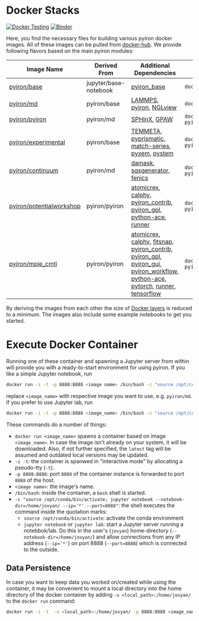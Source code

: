# Docker Stacks
[![Docker Testing](https://github.com/pyiron/docker-stacks/workflows/Docker%20Push/badge.svg)](https://github.com/pyiron/docker-stacks/actions)
[![Binder](https://mybinder.org/badge_logo.svg)](https://mybinder.org/v2/gh/pyiron/docker-stacks/master) 

Here, you find the necessary files for building various pyiron docker images. All of these images can be pulled from [docker-hub](https://hub.docker.com/u/pyiron). We provide following flavors based on the main pyiron modules:

| Image Name                                                                    | Derived From          | Additional Dependencies | Pull Command |
|-------------------------------------------------------------------------------|-----------------------|-------------------------|--------------|
| [pyiron/base](https://hub.docker.com/r/pyiron/base)                           | jupyter/base-notebook | [pyiron_base](https://anaconda.org/conda-forge/pyiron_base) | `docker pull pyiron/base` |
| [pyiron/md](https://hub.docker.com/r/pyiron/md)                               | pyiron/base           | [LAMMPS](https://anaconda.org/conda-forge/lammps), [pyiron](https://anaconda.org/conda-forge/pyiron), [NGLview](https://anaconda.org/conda-forge/nglview) | `docker pull pyiron/md` |
| [pyiron/pyiron](https://hub.docker.com/r/pyiron/pyiron)                       | pyiron/md             | [SPHInX](https://anaconda.org/conda-forge/sphinxdft), [GPAW](https://anaconda.org/conda-forge/gpaw) |  `docker pull pyiron/pyiron` |
| [pyiron/experimental](https://hub.docker.com/r/pyiron/experimental)           | pyiron/base           | [TEMMETA](https://anaconda.org/conda-forge/temmeta), [pyprismatic](https://anaconda.org/conda-forge/pyprismatic), [match-series](https://anaconda.org/conda-forge/match-series), [pyxem](https://anaconda.org/conda-forge/pyxem), [pystem](https://anaconda.org/conda-forge/pystem)  |  `docker pull pyiron/experimental` |
| [pyiron/continuum](https://hub.docker.com/r/pyiron/continuum)                 | pyiron/md             | [damask](https://anaconda.org/conda-forge/damask), [sqsgenerator](https://anaconda.org/conda-forge/sqsgenerator), [fenics](https://anaconda.org/conda-forge/fenics) |  `docker pull pyiron/continuum` |
| [pyiron/potentialworkshop](https://hub.docker.com/r/pyiron/potentialworkshop) | pyiron/pyiron         | [atomicrex](https://anaconda.org/conda-forge/atomicrex), [calphy](https://anaconda.org/conda-forge/calphy), [pyiron_contrib](https://anaconda.org/conda-forge/pyiron_contrib), [pyiron_gpl](https://anaconda.org/conda-forge/pyiron_gpl), [python-ace](https://anaconda.org/conda-forge/python-ace), [runner](https://anaconda.org/conda-forge/runner) | `docker pull pyiron/potentialworkshop` |
| [pyiron/mpie_cmti](https://hub.docker.com/r/pyiron/mpie_cmti)                 | pyiron/pyiron         | [atomicrex](https://anaconda.org/conda-forge/atomicrex), [calphy](https://anaconda.org/conda-forge/calphy), [fitsnap](https://anaconda.org/conda-forge/fitsnap3), [pyiron_contrib](https://anaconda.org/conda-forge/pyiron_contrib), [pyiron_gpl](https://anaconda.org/conda-forge/pyiron_gpl), [pyiron_gui](https://anaconda.org/conda-forge/pyiron_gui), [pyiron_workflow](https://anaconda.org/conda-forge/pyiron_workflow), [python-ace](https://anaconda.org/conda-forge/python-ace), [pytorch](https://anaconda.org/conda-forge/pytorch), [runner](https://anaconda.org/conda-forge/runner), [tensorflow](https://anaconda.org/conda-forge/tensorflow) | `docker pull pyiron/mpie_cmti` |

By deriving the images from each other the size of [Docker layers](https://docs.docker.com/build/guide/layers/) is reduced to a minimum. The images also include some example notebooks to get you started. 

# Execute Docker Container 

Running one of these container and spawning a Jupyter server from within will provide you with a ready-to-start environment for using pyiron.
If you like a simple Jupyter notebook, run
```bash
docker run -i -t -p 8888:8888 <image name> /bin/bash -c "source /opt/conda/bin/activate; jupyter notebook --notebook-dir=/home/jovyan/ --ip='*' --port=8888"
```
replace `<image_name>` with respective image you want to use, e.g. `pyiron/md`.
If you prefer to use Jupyter lab, run
```bash
docker run -i -t -p 8888:8888 <image_name> /bin/bash -c "source /opt/conda/bin/activate; jupyter lab --notebook-dir=/home/jovyan/ --ip='*' --port=8888"
```
These commands do a number of things:
- `docker run <image_name>` spawns a container based on image `<image_name>`.
In case the image isn't already on your system, it will be downloaded. Also, if not further specified, the `latest` tag will be assumed and outdated local versions may be updated.
- `-i -t`: the container is spanwed in "interactive mode" by allocating a pseudo-tty (`-t`).
- `-p 8888:8888`: port `8888` of the container instance is forwarded to port `8888` of the host.
- `<image name>`: the image's name.
- `/bin/bash`: inside the container, a `bash` shell is started.
- `-c "source /opt/conda/bin/activate; jupyter notebook --notebook-dir=/home/jovyan/ --ip='*' --port=8888"`: 
 the shell executes the command inside the quotation marks:
  - `source /opt/conda/bin/activate`: activate the conda environment
  - `jupyter notebook` or `jupyter lab`: start a Jupyter server running a notebbok/lab. Do this in the user's (`jovyan`) home-directory (`--notebook-dir=/home/jovyan/`) and allow connections from any IP address (`--ip='*'`) on port 8888 (`--port=8888`) which is connected to the outside.   

## Data Persistence

In case you want to keep data you worked on/created while using the container, it may be convenient to mount a local directory into the home directory of the docker container by adding `-v <local_path>:/home/jovyan/` to the `docker run` command:
```bash
docker run -i -t  -v <local_path>:/home/jovyan/ -p 8888:8888 <image_name> /bin/bash -c "source /opt/conda/bin/activate; jupyter notebook --notebook-dir=/home/jovyan/ --ip='*' --port=8888"
```
